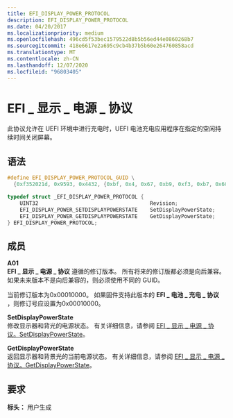 ```yaml
---
title: EFI_DISPLAY_POWER_PROTOCOL
description: EFI_DISPLAY_POWER_PROTOCOL
ms.date: 04/20/2017
ms.localizationpriority: medium
ms.openlocfilehash: 496cd5f53bec1579522d8b5b56ed44e0860268b7
ms.sourcegitcommit: 418e6617e2a695c9cb4b37b5b60e264760858acd
ms.translationtype: MT
ms.contentlocale: zh-CN
ms.lasthandoff: 12/07/2020
ms.locfileid: "96803405"
---
```

# <a name="efi_display_power_protocol"></a>EFI \_ 显示 \_ 电源 \_ 协议


此协议允许在 UEFI 环境中进行充电时，UEFI 电池充电应用程序在指定的空闲持续时间关闭屏幕。

## <a name="syntax"></a>语法


```cpp
#define EFI_DISPLAY_POWER_PROTOCOL_GUID \
  {0xf352021d, 0x9593, 0x4432, {0xbf, 0x4, 0x67, 0xb9, 0xf3, 0xb7, 0x60, 0x8};

typedef struct _EFI_DISPLAY_POWER_PROTOCOL {  
    UINT32                                    Revision;  
    EFI_DISPLAY_POWER_SETDISPLAYPOWERSTATE    SetDisplayPowerState;  
    EFI_DISPLAY_POWER_GETDISPLAYPOWERSTATE    GetDisplayPowerState;  
} EFI_DISPLAY_POWER_PROTOCOL;
```

## <a name="members"></a>成员


<a href="" id="revision"></a>**A01**  
**EFI \_ 显示 \_ 电源 \_ 协议** 遵循的修订版本。 所有将来的修订版都必须是向后兼容。 如果未来版本不是向后兼容的，则必须使用不同的 GUID。

当前修订版本为0x00010000。 如果固件支持此版本的 **EFI \_ 电池 \_ 充电 \_ 协议** ，则修订号应设置为0x00010000。

<a href="" id="setdisplaypowerstate"></a>**SetDisplayPowerState**  
修改显示器和背光的电源状态。 有关详细信息，请参阅 [EFI \_ 显示 \_ 电源 \_ 协议。SetDisplayPowerState](efi-display-power-protocolsetdisplaypowerstate.md)。

<a href="" id="getdisplaypowerstate"></a>**GetDisplayPowerState**  
返回显示器和背景光的当前电源状态。 有关详细信息，请参阅 [EFI \_ 显示 \_ 电源 \_ 协议。GetDisplayPowerState](efi-display-power-protocolgetdisplaypowerstate.md)。

## <a name="requirements"></a>要求


**标头：** 用户生成

 

 




